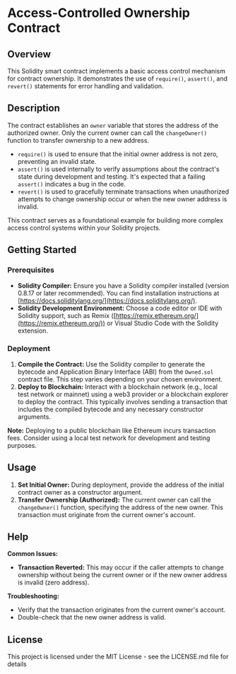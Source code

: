 # Access-Controlled Ownership Contract

## Overview

This Solidity smart contract implements a basic access control mechanism for contract ownership. It demonstrates the use of `require()`, `assert()`, and `revert()` statements for error handling and validation.

## Description

The contract establishes an `owner` variable that stores the address of the authorized owner. Only the current owner can call the `changeOwner()` function to transfer ownership to a new address.

* `require()` is used to ensure that the initial owner address is not zero, preventing an invalid state.
* `assert()` is used internally to verify assumptions about the contract's state during development and testing. It's expected that a failing `assert()` indicates a bug in the code.
* `revert()` is used to gracefully terminate transactions when unauthorized attempts to change ownership occur or when the new owner address is invalid.

This contract serves as a foundational example for building more complex access control systems within your Solidity projects.

## Getting Started

### Prerequisites

* **Solidity Compiler:** Ensure you have a Solidity compiler installed (version 0.8.17 or later recommended). You can find installation instructions at [https://docs.soliditylang.org/](https://docs.soliditylang.org/).
* **Solidity Development Environment:** Choose a code editor or IDE with Solidity support, such as Remix ([https://remix.ethereum.org/](https://remix.ethereum.org/)) or Visual Studio Code with the Solidity extension.

### Deployment

1. **Compile the Contract:** Use the Solidity compiler to generate the bytecode and Application Binary Interface (ABI) from the `Owned.sol` contract file. This step varies depending on your chosen environment.
2. **Deploy to Blockchain:** Interact with a blockchain network (e.g., local test network or mainnet) using a web3 provider or a blockchain explorer to deploy the contract. This typically involves sending a transaction that includes the compiled bytecode and any necessary constructor arguments.

**Note:** Deploying to a public blockchain like Ethereum incurs transaction fees. Consider using a local test network for development and testing purposes.

## Usage

1. **Set Initial Owner:** During deployment, provide the address of the initial contract owner as a constructor argument.
2. **Transfer Ownership (Authorized):** The current owner can call the `changeOwner()` function, specifying the address of the new owner. This transaction must originate from the current owner's account.

## Help

**Common Issues:**

* **Transaction Reverted:** This may occur if the caller attempts to change ownership without being the current owner or if the new owner address is invalid (zero address).

**Troubleshooting:**

* Verify that the transaction originates from the current owner's account.
* Double-check that the new owner address is valid.


## License

This project is licensed under the MIT License - see the LICENSE.md file for details
